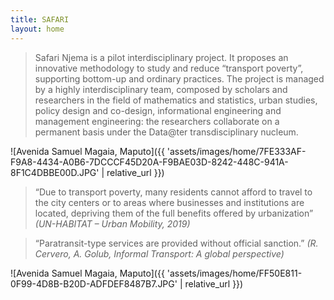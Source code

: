 ```yaml
---
title: SAFARI
layout: home
---
```


> Safari Njema is a pilot interdisciplinary project. It proposes an innovative methodology to study and reduce “transport poverty”, supporting bottom-up and ordinary practices. The project is managed by a highly interdisciplinary team, composed by scholars and researchers in the field of mathematics and statistics, urban studies, policy design and co-design, informational engineering and management engineering: the researchers collaborate on a permanent basis under the Data@ter transdisciplinary nucleum.

![Avenida Samuel Magaia, Maputo]({{ 'assets/images/home/7FE333AF-F9A8-4434-A0B6-7DCCCF45D20A-F9BAE03D-8242-448C-941A-8F1C4DBBE00D.JPG' | relative_url }})

> “Due to transport poverty, many residents cannot afford to travel to the city centers or to areas where businesses and institutions are located, depriving them of the full benefits offered by urbanization”
*(UN-HABITAT – Urban Mobility, 2019)*

> “Paratransit-type services are provided without official sanction.” 
*(R. Cervero, A. Golub, Informal Transport: A global perspective)*


![Avenida Samuel Magaia, Maputo]({{ 'assets/images/home/FF50E811-0F99-4D8B-B20D-ADFDEF8487B7.JPG' | relative_url }})
